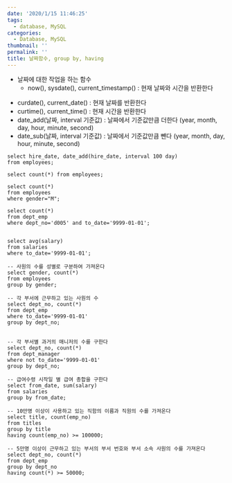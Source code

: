 ```yaml
---
date: '2020/1/15 11:46:25'
tags:
  - database, MySQL
categories:
  - Database, MySQL
thumbnail: ''
permalink: ''
title: 날짜함수, group by, having
---
```


* 날짜에 대한 작업을 하는 함수
  * now(), sysdate(), current_timestamp() : 현재 날짜와 시간을 반환한다

<!-- more -->

  * curdate(), current_date() : 현재 날짜를 반환한다
  * curtime(), current_time() : 현재 시간을 반환한다
  * date_add(날짜, interval 기준값) : 날짜에서 기준값만큼 더한다
    (year, month, day, hour, minute, second)
  * date_sub(날짜, interval 기준값) : 날짜에서 기준값만큼 뺀다
    (year, month, day, hour, minute, second)

```
select hire_date, date_add(hire_date, interval 100 day)
from employees;

select count(*) from employees;

select count(*)
from employees
where gender="M";

select count(*)
from dept_emp
where dept_no='d005' and to_date='9999-01-01';


select avg(salary)
from salaries
where to_date='9999-01-01';

-- 사원의 수를 성별로 구분하여 가져온다
select gender, count(*)
from employees
group by gender;

-- 각 부서에 근무하고 있는 사원의 수
select dept_no, count(*)
from dept_emp
where to_date='9999-01-01'
group by dept_no;


-- 각 부서별 과거의 매니저의 수를 구한다
select dept_no, count(*)
from dept_manager
where not to_date='9999-01-01'
group by dept_no;

-- 급여수령 시작일 별 급여 총합을 구한다
select from_date, sum(salary)
from salaries
group by from_date;

-- 10만명 이상이 사용하고 있는 직함의 이름과 직원의 수를 가져온다
select title, count(emp_no)
from titles
group by title
having count(emp_no) >= 100000;

-- 5만명 이상이 근무하고 있는 부서의 부서 번호와 부서 소속 사원의 수를 가져온다
select dept_no, count(*)
from dept_emp
group by dept_no
having count(*) >= 50000;
```